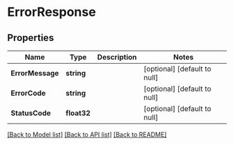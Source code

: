 # ErrorResponse

## Properties
Name | Type | Description | Notes
------------ | ------------- | ------------- | -------------
**ErrorMessage** | **string** |  | [optional] [default to null]
**ErrorCode** | **string** |  | [optional] [default to null]
**StatusCode** | **float32** |  | [optional] [default to null]

[[Back to Model list]](../README.md#documentation-for-models) [[Back to API list]](../README.md#documentation-for-api-endpoints) [[Back to README]](../README.md)


